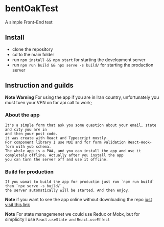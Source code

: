 # bentOakTest

A simple Front-End test

## Install

- clone the repository
- cd to the main folder
- run `npm install && npm start` for starting the development server
- run `npm run build && npx serve -s build/` for starting the production server

## Instruction and guilds

**Note**
**Warning**
For using the app if you are in Iran country, unfortunately you must tuen your VPN on for
api call to work;

### About the app

    It's a simple form that ask you some question about your email, state and city you are in
    and then your post code.
    it was create with React and Typescript mostly.
    For component library I use MUI and for form validation React-Hook-form with yub schema.
    The whole app is a PWA, and you can install the app and use it completely offline. Actually after you install the app
    you can turn the server off and use it offline.

### Build for production

    If you wanat to build the app for productin just run `npm run build` then `npx serve -s build/`,
    the server automatically will be started. And then enjoy.

**Note**
if you want to see the app online without downloading the repo [just visit this link](https://lambent-mooncake-12de8c.netlify.app/)

**Note**
For state managemenet we could use Redux or Mobx, but for simplicity I use `React.useState and` `React.useEffect`

